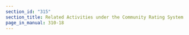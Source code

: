 ```yaml
---
section_id: "315"
section_title: Related Activities under the Community Rating System
page_in_manual: 310-18
---
```

